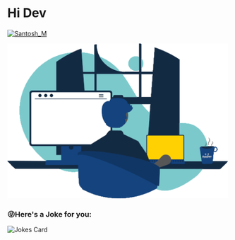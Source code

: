 # Hi Dev
<p align="left">
<a href="https://linkedin.com/in/santoshmofficial" target="blank"><img align="center" src="https://cdn.jsdelivr.net/npm/simple-icons@3.0.1/icons/linkedin.svg" alt="Santosh_M" height="30" width="30" /></a>&nbsp;
</p>

<img src="https://github.com/M-Santosh/M-Santosh/blob/main/developer.gif" width="500" height="350">


### 😜Here's a Joke for you:
<img src="https://readme-jokes.vercel.app/api" alt="Jokes Card" />
